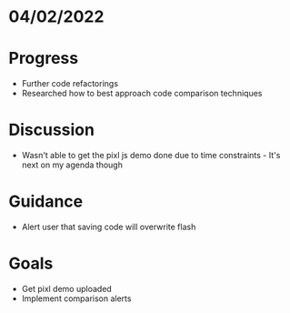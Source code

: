 # 04/02/2022 #
# Progress
- Further code refactorings
- Researched how to best approach code comparison techniques
# Discussion
- Wasn't able to get the pixl js demo done due to time constraints - It's next on my agenda though
# Guidance #
- Alert user that saving code will overwrite flash
# Goals #
- Get pixl demo uploaded
- Implement comparison alerts
